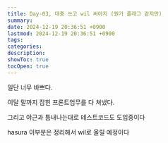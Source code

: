 ```yaml
---
title: Day-03, 대충 쓰고 wil 써야지 (뭔가 플래그 같지만)
summary: 
date: 2024-12-19 20:36:51 +0900
lastmod: 2024-12-19 20:36:51 +0900
tags: 
categories: 
description: 
showToc: true
tocOpen: true
---
```


일단 너무 바쁘다.

이달 말까지 잡힌 프론트업무를 다 쳐냈다.

그리고 야근과 틈내나는대로 테스트코드도 도입중이다 

hasura 이부분은 정리해서 wil로 올릴 예정이다
